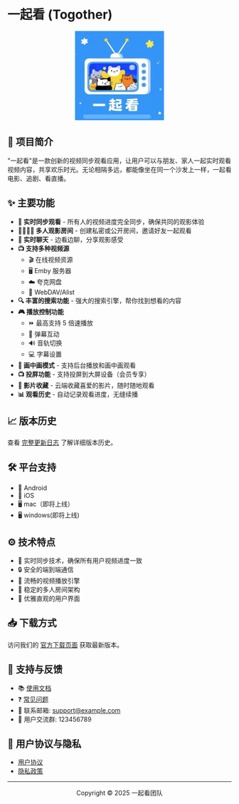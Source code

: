 # 一起看 (Togother)

<div align="center">
  <img src="docs/assets/logo.png" alt="一起看 Logo" width="200" height="200" />
</div>

## 📱 项目简介

"一起看"是一款创新的视频同步观看应用，让用户可以与朋友、家人一起实时观看视频内容，共享欢乐时光。无论相隔多远，都能像坐在同一个沙发上一样，一起看电影、追剧、看直播。

## ✨ 主要功能

- **💬 实时同步观看** - 所有人的视频进度完全同步，确保共同的观影体验
- **👨‍👩‍👧‍👦 多人观影房间** - 创建私密或公开房间，邀请好友一起观看
- **💬 实时聊天** - 边看边聊，分享观影感受
- **📺 支持多种视频源**
  - 🎬 在线视频资源
  - 🖥️ Emby 服务器
  - ☁️ 夸克网盘
  - 🔄 WebDAV/Alist
- **🔍 丰富的搜索功能** - 强大的搜索引擎，帮你找到想看的内容
- **🎮 播放控制功能**
  - ⏩ 最高支持 5 倍速播放
  - 💬 弹幕互动
  - 🔊 音轨切换
  - 💻 字幕设置
- **📱 画中画模式** - 支持后台播放和画中画观看
- **📺 投屏功能** - 支持投屏到大屏设备（会员专享）
- **💾 影片收藏** - 云端收藏喜爱的影片，随时随地观看
- **📊 观看历史** - 自动记录观看进度，无缝续播

## 📈 版本历史

查看 [完整更新日志](docs/changelog.md) 了解详细版本历史。

## 🛠️ 平台支持

- 📱 Android
- 📱 iOS
- 🖥️ mac（即将上线）
- 🖥️ windows(即将上线)

## ⚙️ 技术特点

- 🔄 实时同步技术，确保所有用户视频进度一致
- 🔒 安全的端到端通信
- 🚀 流畅的视频播放引擎
- 👥 稳定的多人房间架构
- 🎨 优雅直观的用户界面

## 📥 下载方式

访问我们的 [官方下载页面](docs/download.md) 获取最新版本。

## 🤝 支持与反馈

- 📚 [使用文档](docs/index.md)
- ❓ [常见问题](docs/help.md)
- 📧 联系邮箱: support@example.com
- 👥 用户交流群: 123456789

## 📄 用户协议与隐私

- [用户协议](docs/terms.md)
- [隐私政策](docs/privacy.md)

---

<div align="center">
  <p>Copyright © 2025 一起看团队</p>
</div>
